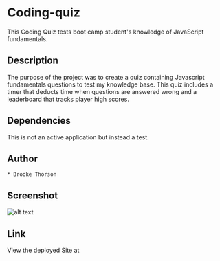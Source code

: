 # Coding-quiz

This Coding Quiz tests boot camp student's knowledge of JavaScript fundamentals. 

## Description 

The purpose of the project was to create a quiz containing Javascript fundamentals questions to test my knowledge base. This quiz includes a timer that deducts time when questions are answered wrong and a leaderboard that tracks player high scores. 

## Dependencies

This is not an active application but instead a test.

## Author 

    * Brooke Thorson

## Screenshot
 
![alt text]()



## Link 

View the deployed Site at 